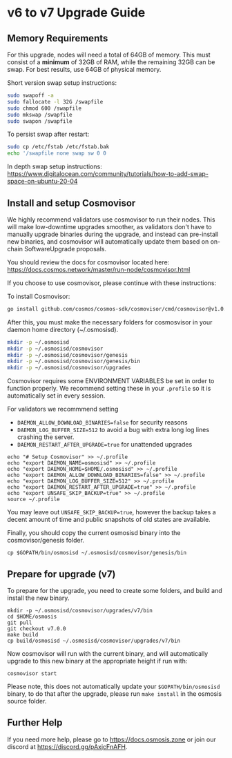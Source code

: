 # v6 to v7 Upgrade Guide


## Memory Requirements

For this upgrade, nodes will need a total of 64GB of memory. This must consist of a **minimum** of 32GB of RAM, while the remaining 32GB can be swap. For best results, use 64GB of physical memory.


Short version swap setup instructions:
```sh
sudo swapoff -a
sudo fallocate -l 32G /swapfile
sudo chmod 600 /swapfile
sudo mkswap /swapfile
sudo swapon /swapfile
```

To persist swap after restart:
```sh
sudo cp /etc/fstab /etc/fstab.bak
echo '/swapfile none swap sw 0 0
```

In depth swap setup instructions: https://www.digitalocean.com/community/tutorials/how-to-add-swap-space-on-ubuntu-20-04


## Install and setup Cosmovisor

We highly recommend validators use cosmovisor to run their nodes. This will make low-downtime upgrades smoother, as validators don't have to manually upgrade binaries during the upgrade, and instead can pre-install new binaries, and cosmovisor will automatically update them based on on-chain SoftwareUpgrade proposals.

You should review the docs for cosmovisor located here: https://docs.cosmos.network/master/run-node/cosmovisor.html

If you choose to use cosmovisor, please continue with these instructions:

To install Cosmovisor:

```sh
go install github.com/cosmos/cosmos-sdk/cosmovisor/cmd/cosmovisor@v1.0.0
```

After this, you must make the necessary folders for cosmosvisor in your daemon home directory (~/.osmosisd).

```sh
mkdir -p ~/.osmosisd
mkdir -p ~/.osmosisd/cosmovisor
mkdir -p ~/.osmosisd/cosmovisor/genesis
mkdir -p ~/.osmosisd/cosmovisor/genesis/bin
mkdir -p ~/.osmosisd/cosmovisor/upgrades
```

Cosmovisor requires some ENVIRONMENT VARIABLES be set in order to function properly.  We recommend setting these in your `.profile` so it is automatically set in every session.

For validators we recommmend setting
- `DAEMON_ALLOW_DOWNLOAD_BINARIES=false` for security reasons
- `DAEMON_LOG_BUFFER_SIZE=512` to avoid a bug with extra long log lines crashing the server.
- `DAEMON_RESTART_AFTER_UPGRADE=true` for unattended upgrades

```
echo "# Setup Cosmovisor" >> ~/.profile
echo "export DAEMON_NAME=osmosisd" >> ~/.profile
echo "export DAEMON_HOME=$HOME/.osmosisd" >> ~/.profile
echo "export DAEMON_ALLOW_DOWNLOAD_BINARIES=false" >> ~/.profile
echo "export DAEMON_LOG_BUFFER_SIZE=512" >> ~/.profile
echo "export DAEMON_RESTART_AFTER_UPGRADE=true" >> ~/.profile
echo "export UNSAFE_SKIP_BACKUP=true" >> ~/.profile
source ~/.profile
```
You may leave out `UNSAFE_SKIP_BACKUP=true`, however the backup takes a decent amount of time and public snapshots of old states are available.

Finally, you should copy the current osmosisd binary into the cosmovisor/genesis folder.
```
cp $GOPATH/bin/osmosisd ~/.osmosisd/cosmovisor/genesis/bin
```


## Prepare for upgrade (v7)

To prepare for the upgrade, you need to create some folders, and build and install the new binary.

```
mkdir -p ~/.osmosisd/cosmovisor/upgrades/v7/bin
cd $HOME/osmosis
git pull
git checkout v7.0.0
make build
cp build/osmosisd ~/.osmosisd/cosmovisor/upgrades/v7/bin
```

Now cosmovisor will run with the current binary, and will automatically upgrade to this new binary at the appropriate height if run with:
```
cosmovisor start
```

Please note, this does not automatically update your `$GOPATH/bin/osmosisd` binary, to do that after the upgrade, please run `make install` in the osmosis source folder.


## Further Help

If you need more help, please go to https://docs.osmosis.zone or join our discord at https://discord.gg/pAxjcFnAFH.